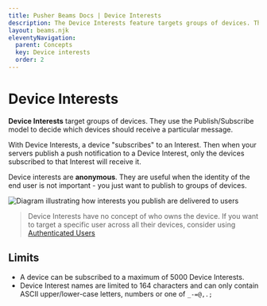 ```yaml
---
title: Pusher Beams Docs | Device Interests
description: The Device Interests feature targets groups of devices. These notifications are public broadcast and are great for topic subscribers and news updates.
layout: beams.njk
eleventyNavigation:
  parent: Concepts
  key: Device interests
  order: 2
---
```


# Device Interests

**Device Interests** target groups of devices. They use the Publish/Subscribe model to decide which devices should receive a particular message.

With Device Interests, a device "subscribes" to an Interest. Then when your servers publish a push notification to a Device Interest, only the devices subscribed to that Interest will receive it.

Device interests are **anonymous**. They are useful when the identity of the end user is not important - you just want to publish to groups of devices.

![Diagram illustrating how interests you publish are delivered to users](./img/interests-diagram.png)

> Device Interests have no concept of who owns the device. If you want to target a specific user across all their devices, consider using [Authenticated Users](/docs/beams/concepts/authenticated-users)

## Limits

- A device can be subscribed to a maximum of 5000 Device Interests.
- Device Interest names are limited to 164 characters and can only contain ASCII upper/lower-case letters, numbers or one of `_-=@,.;`
